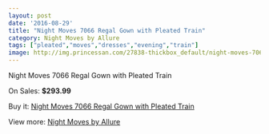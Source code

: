 ```yaml
---
layout: post
date: '2016-08-29'
title: "Night Moves 7066 Regal Gown with Pleated Train"
category: Night Moves by Allure
tags: ["pleated","moves","dresses","evening","train"]
image: http://img.princessan.com/27838-thickbox_default/night-moves-7066-regal-gown-with-pleated-train.jpg
---
```

Night Moves 7066 Regal Gown with Pleated Train

On Sales: **$293.99**
<a href="https://www.princessan.com/en/night-moves-by-allure/12693-night-moves-7066-regal-gown-with-pleated-train.html"><amp-img layout="responsive" width="600" height="600" src="//img.princessan.com/27838-thickbox_default/night-moves-7066-regal-gown-with-pleated-train.jpg" alt="Night Moves 7066 Regal Gown with Pleated Train 0" /></a>

Buy it: [Night Moves 7066 Regal Gown with Pleated Train](https://www.princessan.com/en/night-moves-by-allure/12693-night-moves-7066-regal-gown-with-pleated-train.html "Night Moves 7066 Regal Gown with Pleated Train")

View more: [Night Moves by Allure](https://www.princessan.com/en/49-night-moves-by-allure "Night Moves by Allure")